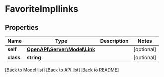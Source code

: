# FavoriteImpllinks

## Properties
Name | Type | Description | Notes
------------ | ------------- | ------------- | -------------
**self** | [**OpenAPI\Server\Model\Link**](Link.md) |  | [optional] 
**class** | **string** |  | [optional] 

[[Back to Model list]](../README.md#documentation-for-models) [[Back to API list]](../README.md#documentation-for-api-endpoints) [[Back to README]](../README.md)


